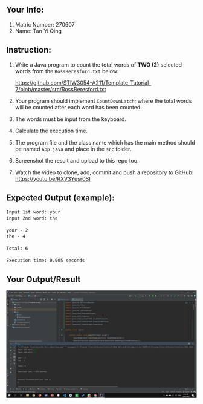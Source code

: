 ## Your Info:
1. Matric Number: 270607
1. Name: Tan Yi Qing

## Instruction:

1. Write a Java program to count the total words of __TWO (2)__ selected words from the `RossBeresford.txt` below:

   https://github.com/STIW3054-A211/Template-Tutorial-7/blob/master/src/RossBeresford.txt

1. Your program should implement `CountDownLatch`; where the total words will be counted after each word has been counted.

1. The words must be input from the keyboard.

1. Calculate the execution time.

1. The program file and the class name which has the main method should be named `App.java` and place in the `src` folder.

1. Screenshot the result and upload to this repo too.

1. Watch the video to clone, add, commit and push a repository to GitHub: https://youtu.be/RXV3Yusr0SI


## Expected Output (example):
```
Input 1st word: your
Input 2nd word: the

your - 2
the - 4

Total: 6

Execution time: 0.005 seconds
```


## Your Output/Result

![output1](./images/output.png)
